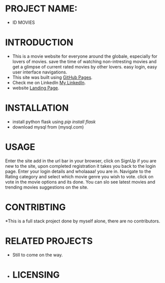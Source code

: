 # PROJECT NAME:
* ID MOVIES

  
# INTRODUCTION
* This is a movie website for everyone around the globale, especially for lovers of movies.
save the time of watching non-intresting movies and get a glimpse of current rated movies by other lovers. easy login, easy user interface navigations.
* This site was built using [GitHub Pages](https://pages.github.com/).
* Check me on LinkedIn  [My LinkedIn](https://www.linkedin.com/in/oluwashola-agbebi-310964270).
* website  [Landing Page](https://bigsam08.github.io/).
# INSTALLATION 
* install python flask using _pip install flask_
* download mysql from (mysql.com)

# USAGE
Enter the site add  in the url bar in your browser, click on SignUp if you are new to the site, upon completed registration it takes you back to the login page. Enter your login details and wholaaaa! you are in. 
Navigate to the Rating category and select which movie genre you wish to vote. click on vote in the movie options and its done.
You can slo see latest movies and trending movies suggestions on the site.

# CONTRIBTING 
*This is a full stack project done by myself alone, there are no contributors.

# RELATED PROJECTS
* Still to come on the way.

* # LICENSING 
